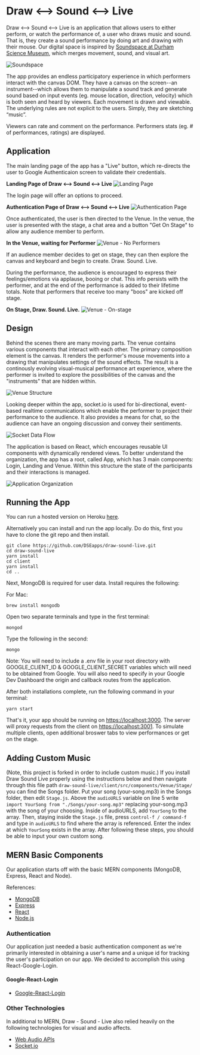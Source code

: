 # Draw <--> Sound <--> Live

Draw <--> Sound <--> Live is an application that allows users to either perform, or watch the performance of, a user who draws music and sound. That is, they create a sound performance by doing art and drawing with their mouse. Our digital space is inspired by [Soundspace at Durham Science Museum](https://www.lifeandscience.org/soundspace), which merges movement, sound, and visual art.

![Soundspace](./images/soundspace.jpeg)


The app provides an endless participatory experience in which performers interact with the canvas DOM. They have a canvas on the screen--an instrument--which allows them to manipulate a sound track and generate sound based on input events (eg. mouse location, direction, velocity) which is both seen and heard by viewers. Each movement is drawn and viewable. The underlying rules are not explicit to the users. Simply, they are sketching “music”.

Viewers can rate and comment on the performance. Performers stats (eg. # of performances, ratings) are displayed.

## Application
The main landing page of the app has a "Live" button, which re-directs the user to Google Authenticaion screen to validate their credentials. 

**Landing Page of Draw <--> Sound <--> Live**
![Landing Page](./images/dsl.jpeg)

The login page will offer an options to proceed.

**Authentication Page of Draw <--> Sound <--> Live**
![Authentication Page](./images/google-login.jpeg)

Once authenticated, the user is then directed to the Venue.  In the venue, the user is presented with the stage, a chat area and a button "Get On Stage" to allow any audience member to perform.

**In the Venue, waiting for Performer**
![Venue - No Performers](./images/venue-page.jpeg)

If an audience member decides to get on stage, they can then explore the canvas and keyboard and begin to create.  Draw.  Sound.  Live.

During the performance, the audience is encouraged to express their feelings/emotions via applause, booing or chat.  This info persists with the performer, and at the end of the performance is added to their lifetime totals.  Note that performers that receive too many "boos" are kicked off stage.

**On Stage, Draw. Sound. Live.**
![Venue - On-stage](./images/venue-stage.jpeg)



## Design

Behind the scenes there are many moving parts.  The venue contains various components that interact with each other.  The primary composition element is the canvas.  It renders the performer's mouse movements into a drawing that manipulates settings of the sound effects.  The result is a continously evolving visual-musical performance art experience, where the performer is invited to explore the possibilities of the canvas and the "instruments" that are hidden within. 


![Venue Structure](./images/venue-structure.jpeg)


Looking deeper within the app, socket.io is used for bi-directional, event-based realtime communications which enable the performer to project their performance to the audience.  It also provides a means for chat, so the audience can have an ongoing discussion and convey their sentiments.

![Socket Data Flow](./images/socket-dataflow.jpeg)



The application is based on React, which encourages reusable UI components with dynamically rendered views.  To better understand the organization, the app has a root, called App, which has 3 main components: Login, Landing and Venue.  Within this structure the state of the participants and their interactions is managed.

![Application Organization](./images/component-hierarchy.jpeg)



## Running the App

You can run a hosted version on Heroku [here](https://drawsound.herokuapp.com/). 

Alternatively you can install and run the app locally.  Do do this, first you have to clone the git repo and then install.

```
git clone https://github.com/DSEapps/draw-sound-live.git
cd draw-sound-live
yarn install
cd client
yarn install
cd ..
```

Next, MongoDB is required for user data.  Install requires the following:

For Mac:
```
brew install mongodb
```
Open two separate terminals and type in the first terminal:
```
mongod
```
Type the following in the second:
```
mongo
```

Note:  You will need to include a .env file in your root directory with GOOGLE_CLIENT_ID & GOOGLE_CLIENT_SECRET variables which will need to be obtained from Google.  You will also need to specify in your Google Dev Dashboard the origin and callback routes from the application.


After both installations complete, run the following command in your terminal:

```
yarn start
```

That's it, your app should be running on <https://localhost:3000>. The server will proxy requests from the client on <https://localhost:3001>.  To simulate multiple clients, open additional broswer tabs to view performances or get on the stage.

## Adding Custom Music

(Note, this project is forked in order to include custom music.) If you install Draw Sound Live properly using the instructions below and then navigate through this file path `draw-sound-live/client/src/components/Venue/Stage/` you can find the Songs folder. Put your song (your-song.mp3) in the Songs folder, then edit `Stage.js`. Above the `audioURLS` variable on line 5 write `import YourSong from "./Songs/your-song.mp3"` replacing your-song.mp3 with the song of your choosing. Inside of audioURLS, add `YourSong` to the array. Then, staying inside the `Stage.js` file, press `control-f / command-f` and type in `audioURLS` to find where the array is referenced. Enter the index at which `YourSong` exists in the array. After following these steps, you should be able to input your own custom song.

## MERN Basic Components

Our application starts off with the basic MERN components (MongoDB, Express, React and Node).

References: 
* [MongoDB](https://www.mongodb.com)
* [Express](https://expressjs.com)
* [React](https://reactjs.org/)
* [Node.js](https://nodejs.org/en/)

### Authentication

Our application just needed a basic authentication component as we're primarily interested in obtaining a user's name and a unique id for tracking the user's participation on our app.  We decided to accomplish this using React-Google-Login.

#### Google-React-Login

* [Google-React-Login](https://www.npmjs.com/package/react-google-login)

### Other Technologies

In additional to MERN, Draw - Sound - Live also relied heavily on the following technologies for visual and audio affects.

* [Web Audio APIs](https://developer.mozilla.org/en-US/docs/Web/API/Web_Audio_API)
* [Socket.io](https://socket.io/)



